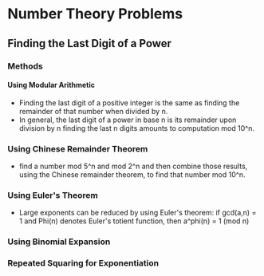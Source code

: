 
# Number Theory Problems 

## Finding the Last Digit of a Power

 
### Methods 

#### Using Modular Arithmetic
- Finding the last digit of a positive integer is the same as finding the remainder of that number when divided by n. 
- In general, the last digit of a power in base n is its remainder upon division by n 
  finding the last n digits amounts to computation mod 10^n. 

### Using Chinese Remainder Theorem
- find a number mod 5^n and mod 2^n and then combine those results, using the Chinese remainder theorem, to find that number mod 10^n.

### Using Euler's Theorem 
- Large exponents can be reduced by using Euler's theorem: if gcd(a,n) = 1 and Phi(n) denotes Euler's totient function, then
    a^phi(n) = 1 (mod n)
  
### Using Binomial Expansion


### Repeated Squaring for Exponentiation
 
 
 
 
 

